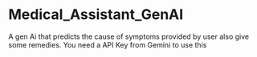 # Medical_Assistant_GenAI
A gen Ai that predicts the cause of symptoms provided by user also give some remedies.
You need a API Key from Gemini to use this

